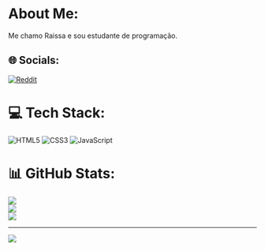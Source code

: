 #  About Me:
Me chamo Raissa e sou estudante de programação.


## 🌐 Socials:
[![Reddit](https://img.shields.io/badge/Reddit-%23FF4500.svg?logo=Reddit&logoColor=white)](https://reddit.com/user/rajssqdev) 

# 💻 Tech Stack:
![HTML5](https://img.shields.io/badge/html5-%23E34F26.svg?style=flat&logo=html5&logoColor=white) ![CSS3](https://img.shields.io/badge/css3-%231572B6.svg?style=flat&logo=css3&logoColor=white) ![JavaScript](https://img.shields.io/badge/javascript-%23323330.svg?style=flat&logo=javascript&logoColor=%23F7DF1E)
# 📊 GitHub Stats:
![](https://github-readme-stats.vercel.app/api?username=rajssq&theme=transparent&hide_border=false&include_all_commits=false&count_private=false)<br/>
![](https://github-readme-streak-stats.herokuapp.com/?user=rajssq&theme=transparent&hide_border=false)<br/>
![](https://github-readme-stats.vercel.app/api/top-langs/?username=rajssq&theme=transparent&hide_border=false&include_all_commits=false&count_private=false&layout=compact)

---
[![](https://visitcount.itsvg.in/api?id=rajssq&icon=0&color=0)](https://visitcount.itsvg.in)

<!-- Proudly created with GPRM ( https://gprm.itsvg.in ) -->
